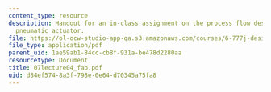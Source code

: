 ```yaml
---
content_type: resource
description: Handout for an in-class assignment on the process flow design of a thermal
  pneumatic actuator.
file: https://ol-ocw-studio-app-qa.s3.amazonaws.com/courses/6-777j-design-and-fabrication-of-microelectromechanical-devices-spring-2007/d84ef5748a3f798e0e64d70345a75fa8_07lecture04_fab.pdf
file_type: application/pdf
parent_uid: 1ae59ab1-84cc-cb8f-931a-be478d2280aa
resourcetype: Document
title: 07lecture04_fab.pdf
uid: d84ef574-8a3f-798e-0e64-d70345a75fa8
---
```


